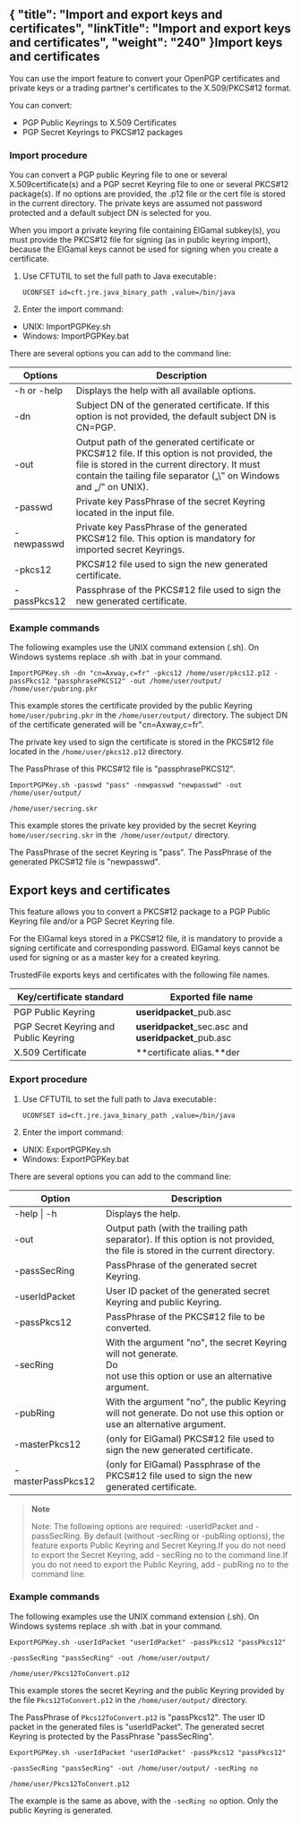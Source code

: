 {
    "title": "Import and export keys and certificates",
    "linkTitle": "Import and export keys and certificates",
    "weight": "240"
}Import keys and certificates
----------------------------

You can use the import feature to convert your OpenPGP certificates
and private keys or a trading partner's certificates to the X.509/PKCS\#12
format.

You can convert:

- PGP Public
    Keyrings to X.509 Certificates
- PGP Secret
    Keyrings to PKCS\#12 packages

### Import procedure

You can convert a PGP public Keyring file to one or several X.509certificate(s) and a PGP secret Keyring file to one or several PKCS\#12 package(s). If no options are provided, the .p12 file or the cert file is stored in the current directory. The private keys are assumed not password protected and a default subject DN is selected for you.

When you import a private keyring file containing ElGamal subkey(s), you must provide the PKCS\#12 file for signing (as in public keyring import), because the ElGamal keys cannot be used for signing when you create a certificate.

1. Use CFTUTIL to set the full path to Java executable`:`  
    ```
    UCONFSET id=cft.jre.java_binary_path ,value=/bin/java
    ```
1. Enter the import command:

- UNIX: ImportPGPKey.sh
- Windows: ImportPGPKey.bat

There are several options you can add to the command line:


| Options  | Description  |
| --- | --- |
| -h or -help  | Displays the help with all available options.  |
| -dn  | Subject DN of the generated certificate. If this option is not provided, the default subject DN is CN=PGP.  |
| -out  | Output path of the generated certificate or PKCS#12 file. If this option is not provided, the file is stored in the current directory. It must contain the tailing file separator („\‟ on Windows and „/‟ on UNIX). |
| -passwd  | Private key PassPhrase of the secret Keyring located in the input file.  |
| -newpasswd  | Private key PassPhrase of the generated PKCS#12 file. This option is mandatory for imported secret Keyrings.  |
| -pkcs12  | PKCS#12 file used to sign the new generated certificate.  |
| -passPkcs12  | Passphrase of the PKCS#12 file used to sign the new generated certificate.  |


### Example commands

The following examples use the UNIX command extension (.sh). On Windows systems replace .sh with .bat in your command.

`ImportPGPKey.sh -dn "cn=Axway,c=fr" -pkcs12 /home/user/pkcs12.p12 -passPkcs12 "passphrasePKCS12" -out /home/user/output/ /home/user/pubring.pkr`

This example stores the certificate provided by the public Keyring `home/user/pubring.pkr` in the `/home/user/output/` directory. The subject DN of the certificate generated will be "cn=Axway,c=fr".

The private key used to sign the certificate is stored in the PKCS\#12 file located in the `/home/user/pkcs12.p12` directory.

The PassPhrase of this PKCS\#12 file is "passphrasePKCS12".

`ImportPGPKey.sh -passwd "pass" -newpasswd "newpasswd" -out /home/user/output/`

`/home/user/secring.skr`

This example stores the private key provided by the secret Keyring `home/user/secring.skr` in the` /home/user/output/` directory.

The PassPhrase of the secret Keyring is "pass". The PassPhrase of the generated PKCS\#12 file is "newpasswd".

Export keys and certificates
----------------------------

This feature allows you to convert a PKCS\#12 package to a PGP Public Keyring file and/or a PGP Secret Keyring file.

For the ElGamal keys stored in a PKCS\#12 file, it is mandatory to provide a signing certificate and corresponding password. ElGamal keys cannot be used for signing or as a master key for a created keyring.

TrustedFile exports keys and certificates with the
following file names.


| Key/certificate standard  | Exported file name  |
| --- | --- |
| PGP Public Keyring | **useridpacket**_pub.asc |
| PGP Secret Keyring and Public Keyring | **useridpacket**_sec.asc and **useridpacket**_pub.asc |
| X.509 Certificate | **certificate alias.**der |


### Export procedure

1. Use CFTUTIL to set the full path to Java executable`:`  
    ```
    UCONFSET id=cft.jre.java_binary_path ,value=/bin/java
    ```
1. Enter the import command:

- UNIX: ExportPGPKey.sh
- Windows: ExportPGPKey.bat

There are several options you can add to the command line:


| Option | Description |
| --- | --- |
| -help &#124; -h | Displays the help. |
| -out | Output path (with the trailing path separator). If this option is not provided, the file is stored in the current directory. |
| -passSecRing | PassPhrase of the generated secret Keyring. |
| -userIdPacket | User ID packet of the generated secret Keyring and public Keyring. |
| -passPkcs12 | PassPhrase of the PKCS#12 file to be converted. |
| -secRing | With the argument &quot;no&quot;, the secret Keyring will not generate.<br/> Do<br/> not use this option or use an alternative argument. |
| -pubRing | With the argument &quot;no&quot;, the public Keyring will not generate. Do not use this option or use an alternative argument. |
| -masterPkcs12 | (only for ElGamal) PKCS#12 file used to sign the new generated certificate. |
| -masterPassPkcs12 | (only for ElGamal) Passphrase of the PKCS#12 file used to sign the new generated certificate. |


> **Note**
>
> Note: The following options are required: -userIdPacket and -passSecRing. By default (without -secRing or -pubRing options), the feature exports Public Keyring and Secret Keyring.If you do not need to export the Secret Keyring, add - secRing no to the command line.If you do not need to export the Public Keyring, add - pubRing no to the command line.

### Example commands

The following examples use the UNIX command extension (.sh). On Windows systems replace .sh with .bat in your command.

`ExportPGPKey.sh -userIdPacket "userIdPacket" -passPkcs12 "passPkcs12"`

`-passSecRing "passSecRing" -out /home/user/output/`

`/home/user/Pkcs12ToConvert.p12`

This example stores the secret Keyring and the public Keyring provided by the file `Pkcs12ToConvert.p12` in the `/home/user/output/` directory.

The PassPhrase of `Pkcs12ToConvert.p12` is "passPkcs12". The user ID packet in the generated files is "userIdPacket". The generated secret Keyring is protected by the PassPhrase "passSecRing".

`ExportPGPKey.sh -userIdPacket "userIdPacket" -passPkcs12 "passPkcs12"`

`-passSecRing "passSecRing" -out /home/user/output/ -secRing no`

`/home/user/Pkcs12ToConvert.p12`

The example is the same as above, with the `-secRing no` option. Only the public Keyring is generated.
